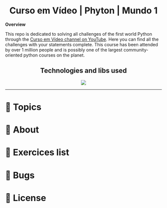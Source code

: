 <h1 align="center"> Curso em Vídeo | Phyton | Mundo 1</h1>

**Overview**

<p> This repo is dedicated to solving all challenges of the first world Python through the <a href="http://youtube.com/cursoemvideo"> Curso em Vídeo channel on YouTube</a>. Here you can find all the challenges with your statements complete. This course has been attended by over 1 million people and is possibly one of the largest community-oriented python courses on the planet.</p>


<h2 align="center">Technologies and libs used </h2>
<p align="center">
  <a href="https://www.python.org/about/">
      <img src="https://img.shields.io/badge/Python-3.9.7-purple">
  </a>
</p>
  
---

# :pushpin: Topics
# :rocket: About
# :memo: Exercices list
# :bug: Bugs
# :closed_book: License

